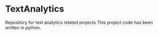 # TextAnalytics
Repository for text analytics related projects
This project code has been written in python.

